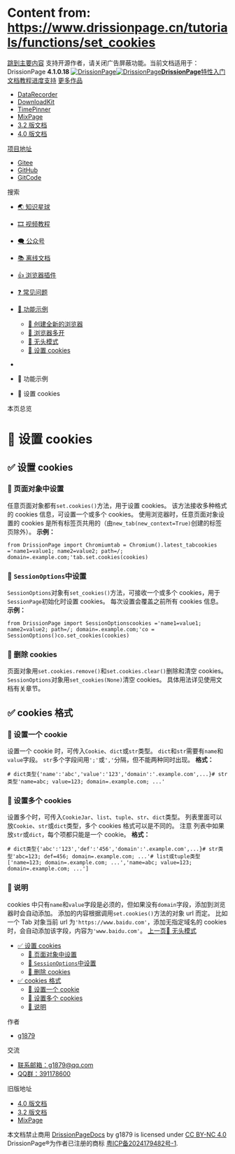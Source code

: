 # Content from: https://www.drissionpage.cn/tutorials/functions/set_cookies

[跳到主要内容](https://www.drissionpage.cn/tutorials/functions/set_cookies#__docusaurus_skipToContent_fallback)
支持开源作者，请关闭广告屏蔽功能。当前文档适用于：DrissionPage **4.1.0.18**
[![DrissionPage](https://www.drissionpage.cn/img/color_logo.png)![DrissionPage](https://www.drissionpage.cn/img/color_logo.png)**DrissionPage**](https://www.drissionpage.cn/)[特性](https://www.drissionpage.cn/features/4.1)[入门](https://www.drissionpage.cn/get_start/installation)[文档](https://www.drissionpage.cn/browser_control/intro)[教程](https://www.drissionpage.cn/tutorials/xingqiu)[进度](https://www.drissionpage.cn/versions/4.1.x)[支持](https://www.drissionpage.cn/support)
[更多作品](https://www.drissionpage.cn/tutorials/functions/set_cookies)
  * [DataRecorder](https://drissionpage.cn/DataRecorderDocs)
  * [DownloadKit](https://drissionpage.cn/DownloadKitDocs)
  * [TimePinner](https://drissionpage.cn/TimePinnerDocs)
  * [MixPage](https://drissionpage.cn/MixPageDocs)
  * [3.2 版文档](https://mall.bilibili.com/neul-next/detailuniversal/detail.html?isMerchant=1&page=detailuniversal_detail&saleType=10&itemsId=12019346&loadingShow=1&noTitleBar=1&msource=merchant_share)
  * [4.0 版文档](https://mall.bilibili.com/neul-next/detailuniversal/detail.html?isMerchant=1&page=detailuniversal_detail&saleType=10&itemsId=12020073&loadingShow=1&noTitleBar=1&msource=merchant_share)


[项目地址](https://www.drissionpage.cn/tutorials/functions/set_cookies)
  * [Gitee](https://gitee.com/g1879/DrissionPage)
  * [GitHub](https://github.com/g1879/DrissionPage)
  * [GitCode](https://gitcode.com/g1879/DrissionPage)


搜索
  * [🌏️ 知识星球](https://www.drissionpage.cn/tutorials/xingqiu)
  * [🎞️ 视频教程](https://www.drissionpage.cn/tutorials/video)
  * [🗨️ 公众号](https://www.drissionpage.cn/tutorials/gongzhonghao)
  * [📚 离线文档](https://mall.bilibili.com/neul-next/detailuniversal/detail.html?isMerchant=1&page=detailuniversal_detail&saleType=10&itemsId=11372029&loadingShow=1&noTitleBar=1&msource=merchant_share)
  * [👍 浏览器插件](https://mall.bilibili.com/neul-next/detailuniversal/detail.html?isMerchant=1&page=detailuniversal_detail&saleType=10&itemsId=11372024&loadingShow=1&noTitleBar=1&msource=merchant_share)
  * [❓ 常见问题](https://www.drissionpage.cn/tutorials/QandA)
  * [🥬 功能示例](https://www.drissionpage.cn/tutorials/functions/new_browser)
    * [🥦 创建全新的浏览器](https://www.drissionpage.cn/tutorials/functions/new_browser)
    * [🥦 浏览器多开](https://www.drissionpage.cn/tutorials/functions/create_browsers)
    * [🥦 无头模式](https://www.drissionpage.cn/tutorials/functions/headless)
    * [🥦 设置 cookies](https://www.drissionpage.cn/tutorials/functions/set_cookies)


  * [](https://www.drissionpage.cn/)
  * 🥬 功能示例
  * 🥦 设置 cookies


本页总览
# 🥦 设置 cookies
## ✅️️ 设置 cookies[​](https://www.drissionpage.cn/tutorials/functions/set_cookies#️️-设置-cookies "✅️️ 设置 cookies的直接链接")
### 📌 页面对象中设置[​](https://www.drissionpage.cn/tutorials/functions/set_cookies#-页面对象中设置 "📌 页面对象中设置的直接链接")
任意页面对象都有`set.cookies()`方法，用于设置 cookies。
该方法接收多种格式的 cookies 信息，可设置一个或多个 cookies。
使用浏览器时，任意页面对象设置的 cookies 是所有标签页共用的（由`new_tab(new_context=True)`创建的标签页除外）。
**示例：**
```
from DrissionPage import Chromiumtab = Chromium().latest_tabcookies ='name1=value1; name2=value2; path=/; domain=.example.com;'tab.set.cookies(cookies)
```

### 📌 `SessionOptions`中设置[​](https://www.drissionpage.cn/tutorials/functions/set_cookies#-sessionoptions中设置 "-sessionoptions中设置的直接链接")
`SessionOptions`对象有`set_cookies()`方法，可接收一个或多个 cookies，用于`SessionPage`初始化时设置 cookies。
每次设置会覆盖之前所有 cookies 信息。
**示例：**
```
from DrissionPage import SessionOptionscookies ='name1=value1; name2=value2; path=/; domain=.example.com;'co = SessionOptions()co.set_cookies(cookies)
```

### 📌 删除 cookies[​](https://www.drissionpage.cn/tutorials/functions/set_cookies#-删除-cookies "📌 删除 cookies的直接链接")
页面对象用`set.cookies.remove()`和`set.cookies.clear()`删除和清空 cookies。
`SessionOptions`对象用`set_cookies(None)`清空 cookies。
具体用法详见使用文档有关章节。
## ✅️️ cookies 格式[​](https://www.drissionpage.cn/tutorials/functions/set_cookies#️️-cookies-格式 "✅️️ cookies 格式的直接链接")
### 📌 设置一个 cookie[​](https://www.drissionpage.cn/tutorials/functions/set_cookies#-设置一个-cookie "📌 设置一个 cookie的直接链接")
设置一个 cookie 时，可传入`Cookie`、`dict`或`str`类型。
`dict`和`str`需要有`name`和`value`字段。
`str`多个字段间用`';'`或`','`分隔，但不能两种同时出现。
**格式：**
```
# dict类型{'name':'abc','value':'123','domain':'.example.com',...}# str类型'name=abc; value=123; domain=.example.com; ...'
```

### 📌 设置多个 cookies[​](https://www.drissionpage.cn/tutorials/functions/set_cookies#-设置多个-cookies "📌 设置多个 cookies的直接链接")
设置多个时，可传入`CookieJar`、`list`、`tuple`、`str`、`dict`类型。
列表里面可以放`Cookie`、`str`或`dict`类型，多个 cookies 格式可以是不同的。
注意
列表中如果放`str`或`dict`，每个项都只能是一个 cookie。
**格式：**
```
# dict类型{'abc':'123','def':'456','domain':'.example.com',...}# str类型'abc=123; def=456; domain=.example.com; ...'# list或tuple类型['name=123; domain=.example.com; ...','name=abc; value=123; domain=.example.com; ...']
```

### 📌 说明[​](https://www.drissionpage.cn/tutorials/functions/set_cookies#-说明 "📌 说明的直接链接")
cookies 中只有`name`和`value`字段是必须的，但如果没有`domain`字段，添加到浏览器时会自动添加。
添加的内容根据调用`set.cookies()`方法的对象 url 而定。
比如一个 Tab 对象当前 url 为`'https://www.baidu.com'`，添加无指定域名的 cookies 时，会自动添加该字段，内容为`'www.baidu.com'`。
[上一页🥦 无头模式](https://www.drissionpage.cn/tutorials/functions/headless)
  * [✅️️ 设置 cookies](https://www.drissionpage.cn/tutorials/functions/set_cookies#️️-设置-cookies)
    * [📌 页面对象中设置](https://www.drissionpage.cn/tutorials/functions/set_cookies#-页面对象中设置)
    * [📌 `SessionOptions`中设置](https://www.drissionpage.cn/tutorials/functions/set_cookies#-sessionoptions中设置)
    * [📌 删除 cookies](https://www.drissionpage.cn/tutorials/functions/set_cookies#-删除-cookies)
  * [✅️️ cookies 格式](https://www.drissionpage.cn/tutorials/functions/set_cookies#️️-cookies-格式)
    * [📌 设置一个 cookie](https://www.drissionpage.cn/tutorials/functions/set_cookies#-设置一个-cookie)
    * [📌 设置多个 cookies](https://www.drissionpage.cn/tutorials/functions/set_cookies#-设置多个-cookies)
    * [📌 说明](https://www.drissionpage.cn/tutorials/functions/set_cookies#-说明)


作者
  * [g1879](https://gitee.com/g1879)


交流
  * [联系邮箱：g1879@qq.com](https://www.drissionpage.cn/tutorials/functions/set_cookies)
  * [QQ群：391178600](https://www.drissionpage.cn/tutorials/functions/set_cookies)


旧版地址
  * [4.0 版文档](https://mall.bilibili.com/neul-next/detailuniversal/detail.html?isMerchant=1&page=detailuniversal_detail&saleType=10&itemsId=12020073&loadingShow=1&noTitleBar=1&msource=merchant_share)
  * [3.2 版文档](https://mall.bilibili.com/neul-next/detailuniversal/detail.html?isMerchant=1&page=detailuniversal_detail&saleType=10&itemsId=12019346&loadingShow=1&noTitleBar=1&msource=merchant_share)
  * [MixPage](https://DrissionPage.cn/mixpagedocs)


本文档禁止商用 [DrissionPageDocs](https://drissionpage.cn) by g1879 is licensed under [CC BY-NC 4.0](http://creativecommons.org/licenses/by-nc/4.0/?ref=chooser-v1)
DrissionPage®为作者已注册的商标 [粤ICP备2024179482号-1](https://beian.miit.gov.cn/).
